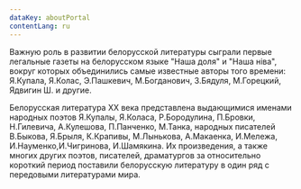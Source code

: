 ```yaml
---
dataKey: aboutPortal
contentLang: ru
---
```


Важную роль в развитии белорусской литературы сыграли первые легальные газеты на белорусском языке "Наша доля" и "Наша ніва", вокруг которых объединились самые известные авторы того времени: Я.Купала, Я.Колас, Э.Пашкевич, М.Богданович, З.Бядуля, М.Горецкий, Ядвигин Ш. и другие.

Белорусская литература ХХ века представлена выдающимися именами народных поэтов Я.Купалы, Я.Коласа, Р.Бородулина, П.Бровки, Н.Гилевича, А.Кулешова, П.Панченко, М.Танка, народных писателей В.Быкова, Я.Брыля, К.Крапивы, М.Лынькова, А.Макаенка, И.Мележа, И.Науменко,И.Чигринова, И.Шамякина. Их произведения, а также многих других поэтов, писателей, драматургов за относительно короткий период поставили белорусскую литературу в один ряд с передовыми литературами мира.
